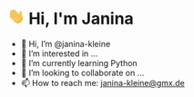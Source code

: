 <h1 align="left"><img src="https://raw.githubusercontent.com/ABSphreak/ABSphreak/master/gifs/Hi.gif" width="30px" /> Hi, I'm Janina</h1>

- 👋 Hi, I’m @janina-kleine
- 👀 I’m interested in ...
- 🌱 I’m currently learning Python
- 💞️ I’m looking to collaborate on ...
- 📫 How to reach me: <a href="janina-kleine@gmx.de">janina-kleine@gmx.de</a>

<!---
janina-kleine/janina-kleine is a ✨ special ✨ repository because its `README.md` (this file) appears on your GitHub profile.
You can click the Preview link to take a look at your changes.
--->
